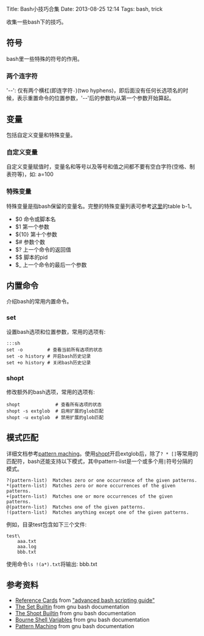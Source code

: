 Title: Bash小技巧合集
Date: 2013-08-25 12:14
Tags: bash, trick

收集一些bash下的技巧。

## 符号

bash里一些特殊的符号的作用。

### 两个连字符

'--': 仅有两个横杠(即连字符`-`)(two hyphens)，即后面没有任何长选项名的时候，表示重置命令的位置参数，'--'后的参数均从第一个参数开始算起。
## 变量

包括自定义变量和特殊变量。
###  自定义变量 

自定义变量赋值时，变量名和等号以及等号和值之间都不要有空白字符(空格、制表符等)，如:
    a=100
### 特殊变量

特殊变量是指bash保留的变量名。完整的特殊变量列表可参考[这里](http://tldp.org/LDP/abs/html/refcards.html)的table b-1。

*  $0 命令或脚本名
*  $1 第一个参数
*  ${10} 第十个参数
*  $# 参数个数
*  $? 上一个命令的返回值
*  $$ 脚本的pid
*  $_ 上一个命令的最后一个参数

## 内置命令

介绍bash的常用内置命令。
### set

设置bash选项和位置参数，常用的选项有:

    :::sh
	set -o         # 查看当前所有选项的状态
	set -o history # 开启bash历史记录
	set +o history # 关闭bash历史记录

### shopt

修改额外的bash选项，常用的选项有:

	shopt             # 查看所有选项的状态
	shopt -s extglob  # 启用扩展的glob匹配
	shopt -u extglob  # 禁用扩展的glob匹配

## 模式匹配

详细文档参考[pattern maching](http://www.gnu.org/software/bash/manual/bash.html#Pattern-Matching)。使用[shopt](#shopt)开启extglob后，除了`? * []`等常用的匹配符，bash还能支持以下模式，其中pattern-list是一个或多个用`|`符号分隔的模式。

	
	?(pattern-list)  Matches zero or one occurrence of the given patterns.
	*(pattern-list)  Matches zero or more occurrences of the given patterns.
	+(pattern-list)  Matches one or more occurrences of the given patterns.
	@(pattern-list)  Matches one of the given patterns.
	!(pattern-list)  Matches anything except one of the given patterns.

例如，目录test包含如下三个文件:
	
	test\
	    aaa.txt
	    aaa.log
	    bbb.txt

使用命令`ls !(a*).txt`将输出:
    bbb.txt

## 参考资料

*  [Reference Cards](http://tldp.org/LDP/abs/html/refcards.html) from ["advanced bash scripting guide"](http://tldp.org/LDP/abs/html/)
*  [The Set Builtin](http://www.gnu.org/software/bash/manual/bash.html#The-Set-Builtin) from gnu bash documentation
*  [The Shopt Builtin](http://www.gnu.org/software/bash/manual/bash.html#The-Shopt-Builtin) from gnu bash documentation
*  [Bourne Shell Variables](http://www.gnu.org/software/bash/manual/bash.html#Bourne-Shell-Variables) from gnu bash documentation
*  [Pattern Maching](http://www.gnu.org/software/bash/manual/bash.html#Pattern-Matching) from gnu bash documentation

